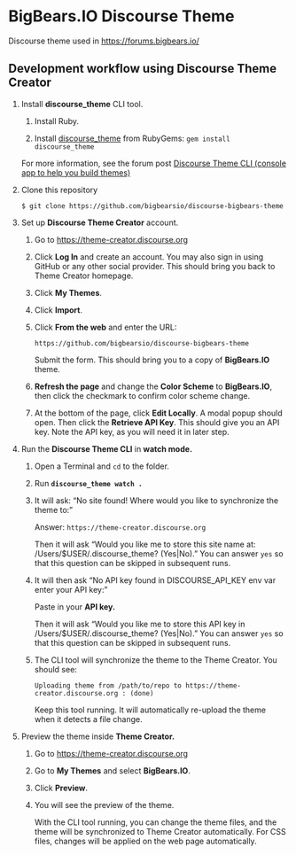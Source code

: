# BigBears.IO Discourse Theme

Discourse theme used in https://forums.bigbears.io/

## Development workflow using Discourse Theme Creator

1. Install **discourse_theme** CLI tool.

   1. Install Ruby.

   2. Install [discourse_theme](https://github.com/discourse/discourse_theme)
      from RubyGems: `gem install discourse_theme`

   For more information, see the forum post
   [Discourse Theme CLI (console app to help you build themes)](https://meta.discourse.org/t/discourse-theme-cli-console-app-to-help-you-build-themes/82950)

2. Clone this repository

   ```sh-session
   $ git clone https://github.com/bigbearsio/discourse-bigbears-theme
   ```

3. Set up **Discourse Theme Creator** account.

   1. Go to https://theme-creator.discourse.org

   2. Click **Log In** and create an account. You may also sign in using GitHub
      or any other social provider. This should bring you back to Theme Creator
      homepage.

   3. Click **My Themes**.

   4. Click **Import**.

   5. Click **From the web** and enter the URL:

      ```
      https://github.com/bigbearsio/discourse-bigbears-theme
      ```

      Submit the form. This should bring you to a copy of **BigBears.IO** theme.

   6. **Refresh the page** and change the **Color Scheme** to **BigBears.IO**,
      then click the checkmark to confirm color scheme change.

   7. At the bottom of the page, click **Edit Locally**. A modal popup should
      open. Then click the **Retrieve API Key**. This should give you an API
      key. Note the API key, as you will need it in later step.

4. Run the **Discourse Theme CLI** in **watch mode.**

   1. Open a Terminal and `cd` to the folder.

   2. Run **`discourse_theme watch .`**

   3. It will ask: “No site found! Where would you like to synchronize the theme
      to:”

      Answer: `https://theme-creator.discourse.org`

      Then it will ask “Would you like me to store this site name at:
      /Users/$USER/.discourse_theme? (Yes|No).” You can answer `yes` so that
      this question can be skipped in subsequent runs.

   4. It will then ask “No API key found in DISCOURSE_API_KEY env var enter your
      API key:”

      Paste in your **API key.**

      Then it will ask “Would you like me to store this API key in
      /Users/$USER/.discourse_theme? (Yes|No).” You can answer `yes` so that
      this question can be skipped in subsequent runs.

   5. The CLI tool will synchronize the theme to the Theme Creator. You should
      see:

      ```
      Uploading theme from /path/to/repo to https://theme-creator.discourse.org : (done)
      ```

      Keep this tool running. It will automatically re-upload the theme when it
      detects a file change.

5. Preview the theme inside **Theme Creator.**

   1. Go to https://theme-creator.discourse.org

   2. Go to **My Themes** and select **BigBears.IO**.

   3. Click **Preview**.

   4. You will see the preview of the theme.

      With the CLI tool running, you can change the theme files, and the theme
      will be synchronized to Theme Creator automatically. For CSS files,
      changes will be applied on the web page automatically.
